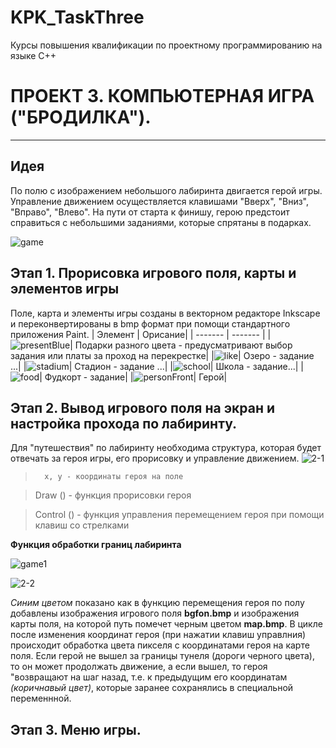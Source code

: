 # KPK_TaskThree
Курсы повышения квалификации  по проектному программированию на языке С++

#  ПРОЕКТ 3.  КОМПЬЮТЕРНАЯ ИГРА ("БРОДИЛКА").
--------------------------------------------------------------------------
## Идея
По полю с изображением небольшого лабиринта двигается герой игры. Управление движением осуществляется клавишами "Вверх", "Вниз", "Вправо", "Влево". 
На пути от старта к финишу, герою предстоит справиться с небольшими заданиями, которые спрятаны в подарках.

![game](https://user-images.githubusercontent.com/80356955/123539471-fef5b780-d74a-11eb-84c2-22f81ba280c5.png)

## Этап 1. Прорисовка игрового поля, карты и элементов игры
Поле, карта и элементы игры созданы в векторном редакторе Inkscape и переконвертированы в bmp формат при помощи стандартного приложения Paint. 
| Элемент | Орисание|
| ------- | ------- |
|![presentBlue](https://user-images.githubusercontent.com/80356955/123540422-f358bf80-d74f-11eb-9147-7b05b3e7c181.png)| Подарки разного цвета - предусматривают выбор задания или платы за проход на перекрестке| 
|![like](https://user-images.githubusercontent.com/80356955/123540420-f2c02900-d74f-11eb-872f-728e20692fb2.png)| Озеро - задание ...|
|![stadium](https://user-images.githubusercontent.com/80356955/123540418-f2279280-d74f-11eb-9018-9d37c2cade70.png)| Стадион - задание ...|
|![school](https://user-images.githubusercontent.com/80356955/123540417-f18efc00-d74f-11eb-8f31-f309cdda61b9.png)| Школа - задание...|
|![food](https://user-images.githubusercontent.com/80356955/123540419-f2c02900-d74f-11eb-8195-0f772648c667.png)| Фудкорт - задание|
|![personFront](https://user-images.githubusercontent.com/80356955/123540421-f2c02900-d74f-11eb-8792-59a4f5f55198.png)| Герой|

## Этап 2. Вывод игрового поля на экран и настройка прохода по лабиринту.
Для "путешествия" по лабиринту необходима структура, которая будет отвечать за героя игры, его прорисовку и управление движением.
![2-1](https://user-images.githubusercontent.com/80356955/123540935-97436a80-d752-11eb-9a33-f138df5fc892.png)

>       x, y - координаты героя на поле

>    Draw () - функция прорисовки героя

> Control () - функция управления перемещением героя при помощи клавиш со стрелками

**Функция обработки границ лабиринта**

![game1](https://user-images.githubusercontent.com/80356955/123542430-b219dd00-d75a-11eb-8166-f7eb5a6cad59.png)

![2-2](https://user-images.githubusercontent.com/80356955/123541258-a0353b80-d754-11eb-99cd-6807f0e178b7.png)

*Синим цветом* показано как в функцию перемещения героя по полу добавлены изображения игрового поля **bgfon.bmp** и изображения карты поля, на которой путь помечет черным цветом **map.bmp**.
В цикле после изменения координат героя (при нажатии клавиш управлния) происходит обработка цвета пикселя с координатами героя на карте поля. Если герой не вышел за границы тунеля (дороги черного цвета), то он может продолжать движение, а если вышел, то героя "возвращают на шаг назад, т.е. к предыдущим его координатам *(коричнавый цвет)*, которые заранее сохранялись в специальной переменнной. 

## Этап 3. Меню игры.



